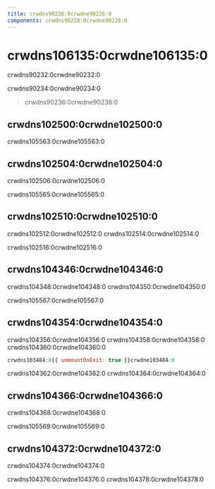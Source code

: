 ```yaml
---
title: crwdns90226:0crwdne90226:0
components: crwdns90228:0crwdne90228:0
---
```


# crwdns106135:0crwdne106135:0

<p class="description">crwdns90232:0crwdne90232:0</p>

crwdns90234:0crwdne90234:0

> crwdns90236:0crwdne90236:0

## crwdns102500:0crwdne102500:0

crwdns105563:0crwdne105563:0

## crwdns102504:0crwdne102504:0

crwdns102506:0crwdne102506:0

crwdns105565:0crwdne105565:0

## crwdns102510:0crwdne102510:0

crwdns102512:0crwdne102512:0 crwdns102514:0crwdne102514:0

crwdns102516:0crwdne102516:0

## crwdns104346:0crwdne104346:0

crwdns104348:0crwdne104348:0 crwdns104350:0crwdne104350:0

crwdns105567:0crwdne105567:0

## crwdns104354:0crwdne104354:0

crwdns104356:0crwdne104356:0 crwdns104358:0crwdne104358:0 crwdns104360:0crwdne104360:0

```jsx
crwdns103484:0{{ unmountOnExit: true }}crwdne103484:0
```

crwdns104362:0crwdne104362:0 crwdns104364:0crwdne104364:0

## crwdns104366:0crwdne104366:0

crwdns104368:0crwdne104368:0

crwdns105569:0crwdne105569:0

## crwdns104372:0crwdne104372:0

crwdns104374:0crwdne104374:0

crwdns104376:0crwdne104376:0 crwdns104378:0crwdne104378:0